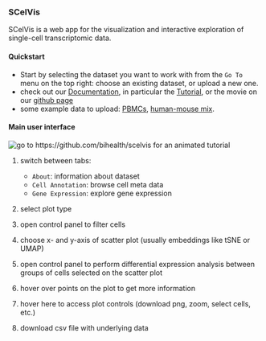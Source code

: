 ### SCelVis

SCelVis is a web app for the visualization and interactive exploration of single-cell transcriptomic data.

#### Quickstart

  - Start by selecting the dataset you want to work with from the `Go To` menu on the top right: choose an existing dataset, or upload a new one.
  - check out our [Documentation](https://scelvis.readthedocs.io/en/latest/index.html), in particular the [Tutorial](https://scelvis.readthedocs.io/en/latest/tutorial_analysis.html), or the movie on our [github page](https://github.com/bihealth/scelvis#Movie)
  - some example data to upload: [PBMCs](https://files.figshare.com/18037739/pbmc.h5ad), [human-mouse mix](https://github.com/bihealth/scelvis/raw/master/examples/hgmm_1k.h5ad).

#### Main user interface

![go to https://github.com/bihealth/scelvis for an animated tutorial](https://raw.githubusercontent.com/bihealth/scelvis/master/scelvis/static/scelvis_screenshot.png)

1. switch between tabs:

    - `About`: information about dataset
    - `Cell Annotation`: browse cell meta data
    - `Gene Expression`: explore gene expression

2. select plot type

3. open control panel to filter cells

4. choose x- and y-axis of scatter plot (usually embeddings like tSNE or UMAP)

5. open control panel to perform differential expression analysis between groups of cells selected on the scatter plot

6. hover over points on the plot to get more information

7. hover here to access plot controls (download png, zoom, select cells, etc.)

8. download csv file with underlying data



